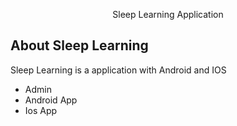 <p align="center">Sleep Learning Application</p>



## About Sleep Learning

Sleep Learning is a application with Android and IOS

- Admin 
- Android App
- Ios App

